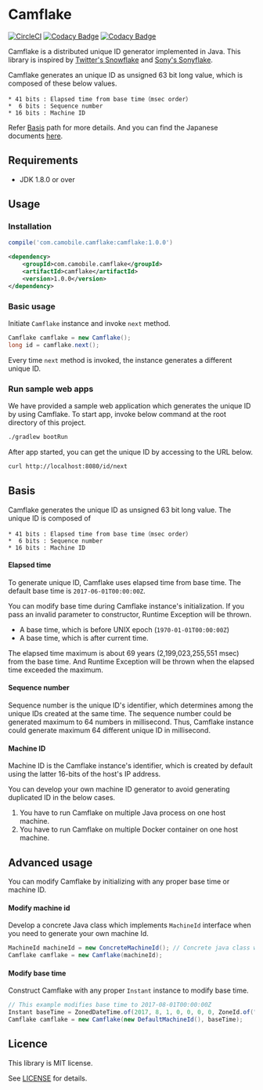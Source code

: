 Camflake
===
[![CircleCI](https://circleci.com/gh/cam-inc/camflake.svg?style=svg)](https://circleci.com/gh/cam-inc/camflake)
[![Codacy Badge](https://api.codacy.com/project/badge/Grade/b693d8a4cdcf46d28b5c310e37d58f70)](https://www.codacy.com/app/camobile-io/camflake?utm_source=github.com&amp;utm_medium=referral&amp;utm_content=cam-inc/camflake&amp;utm_campaign=Badge_Grade)
[![Codacy Badge](https://api.codacy.com/project/badge/Coverage/b693d8a4cdcf46d28b5c310e37d58f70)](https://www.codacy.com/app/camobile-io/camflake?utm_source=github.com&utm_medium=referral&utm_content=cam-inc/camflake&utm_campaign=Badge_Coverage)

Camflake is a distributed unique ID generator implemented in Java.
This library is inspired by [Twitter's Snowflake](https://github.com/twitter/snowflake) and [Sony's Sonyflake](https://github.com/sony/sonyflake).

Camflake generates an unique ID as unsigned 63 bit long value, which is composed of these below values.
```
* 41 bits : Elapsed time from base time（msec order）
*  6 bits : Sequence number
* 16 bits : Machine ID
```

Refer [Basis](#basis) path for more details.
And you can find the Japanese documents [here](README_ja.md).


## Requirements

* JDK 1.8.0 or over


## Usage
### Installation

```gradle
compile('com.camobile.camflake:camflake:1.0.0')
```

```xml
<dependency>
    <groupId>com.camobile.camflake</groupId>
    <artifactId>camflake</artifactId>
    <version>1.0.0</version>
</dependency>
```

### Basic usage

Initiate `Camflake` instance and invoke `next` method.

```java
Camflake camflake = new Camflake();
long id = camflake.next();
```

Every time `next` method is invoked, the instance generates a different unique ID.


### Run sample web apps

We have provided a sample web application which generates the unique ID by using Camflake.
To start app, invoke below command at the root directory of this project.

```bash
./gradlew bootRun
```

After app started, you can get the unique ID by accessing to the URL below.

```bash
curl http://localhost:8080/id/next
```


## Basis

Camflake generates the unique ID as unsigned 63 bit long value. The unique ID is composed of

```
* 41 bits : Elapsed time from base time（msec order）
*  6 bits : Sequence number
* 16 bits : Machine ID
```

#### Elapsed time
To generate unique ID, Camflake uses elapsed time from base time.
The default base time is `2017-06-01T00:00:00Z`.

You can modify base time during Camflake instance's initialization.
If you pass an invalid parameter to constructor, Runtime Exception will be thrown.

* A base time, which is before UNIX epoch (`1970-01-01T00:00:00Z`)
* A base time, which is after current time.

The elapsed time maximum is about 69 years (2,199,023,255,551 msec) from the base time.
And Runtime Exception will be thrown when the elapsed time exceeded the maximum.


#### Sequence number
Sequence number is the unique ID's identifier, which determines among the unique IDs created at the same time.
The sequence number could be generated maximum to 64 numbers in millisecond.
Thus, Camflake instance could generate maximum 64 different unique ID in millisecond.


#### Machine ID
Machine ID is the Camflake instance's identifier, which is created by default using the latter 16-bits of the host's IP address.

You can develop your own machine ID generator to avoid generating duplicated ID in the below cases.

1. You have to run Camflake on multiple Java process on one host machine.
2. You have to run Camflake on multiple Docker container on one host machine.


## Advanced usage

You can modify Camflake by initializing with any proper base time or machine ID.

#### Modify machine id

Develop a concrete Java class which implements `MachineId` interface when you need to generate your own machine Id.

```java
MachineId machineId = new ConcreteMachineId(); // Concrete java class which implements MachineId interface.
Camflake camflake = new Camflake(machineId);
```

#### Modify base time

Construct Camflake with any proper `Instant` instance to modify base time.

```java
// This example modifies base time to 2017-08-01T00:00:00Z
Instant baseTime = ZonedDateTime.of(2017, 8, 1, 0, 0, 0, 0, ZoneId.of("UTC")).toInstant());
Camflake camflake = new Camflake(new DefaultMachineId(), baseTime);
```

## Licence

This library is MIT license.

See [LICENSE](LICENSE.txt) for details.
